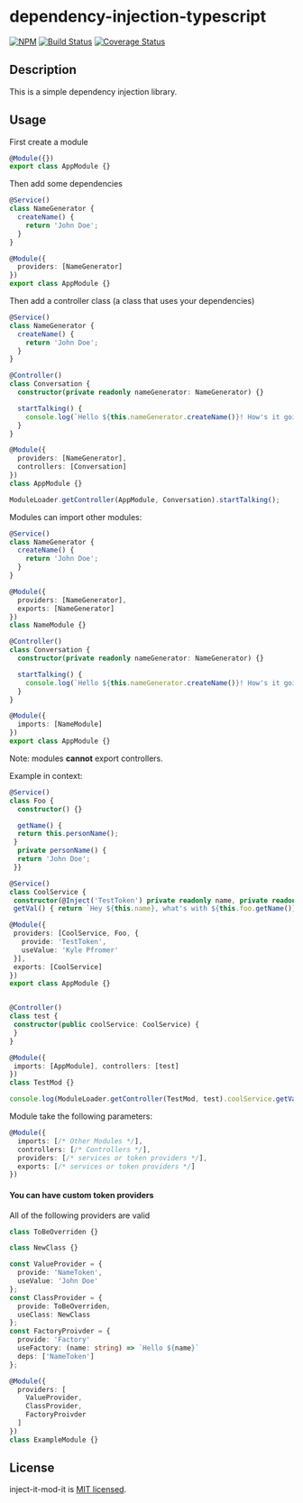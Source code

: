 # dependency-injection-typescript
[![NPM](https://nodei.co/npm/inject-it-mod-it.png)](https://nodei.co/npm/inject-it-mod-it/)
[![Build Status](https://travis-ci.org/kpfromer/inject-it-mod-it.svg?branch=master)](https://travis-ci.org/kpfromer/inject-it-mod-it)
[![Coverage Status](https://coveralls.io/repos/github/kpfromer/inject-it-mod-it/badge.svg?branch=master)](https://coveralls.io/github/kpfromer/inject-it-mod-it?branch=master)

## Description

This is a simple dependency injection library.

## Usage

First create a module
```typescript
@Module({})
export class AppModule {}
```

Then add some dependencies
```typescript
@Service()
class NameGenerator {
  createName() {
    return 'John Doe';
  }
}

@Module({
  providers: [NameGenerator]
})
export class AppModule {}
```

Then add a controller class (a class that uses your dependencies)
```typescript
@Service()
class NameGenerator {
  createName() {
    return 'John Doe';
  }
}

@Controller()
class Conversation {
  constructor(private readonly nameGenerator: NameGenerator) {}

  startTalking() {
    console.log(`Hello ${this.nameGenerator.createName()}! How's it going?`);
  }
}

@Module({
  providers: [NameGenerator],
  controllers: [Conversation]
})
class AppModule {}

ModuleLoader.getController(AppModule, Conversation).startTalking();
```

Modules can import other modules:
```typescript
@Service()
class NameGenerator {
  createName() {
    return 'John Doe';
  }
}

@Module({
  providers: [NameGenerator],
  exports: [NameGenerator]
})
class NameModule {}

@Controller()
class Conversation {
  constructor(private readonly nameGenerator: NameGenerator) {}

  startTalking() {
    console.log(`Hello ${this.nameGenerator.createName()}! How's it going?`);
  }
}

@Module({
  imports: [NameModule]
})
export class AppModule {}
```

Note: modules **cannot** export controllers.

Example in context:
```typescript
@Service()
class Foo {
  constructor() {}

  getName() {
  return this.personName();
 }
  private personName() {
  return 'John Doe';
 }}

@Service()
class CoolService {
 constructor(@Inject('TestToken') private readonly name, private readonly foo: Foo) {}
 getVal() { return `Hey ${this.name}, what's with ${this.foo.getName()}?`; }}

@Module({
 providers: [CoolService, Foo, {
   provide: 'TestToken',
   useValue: 'Kyle Pfromer'
 }],
 exports: [CoolService]
})
export class AppModule {}


@Controller()
class test {
 constructor(public coolService: CoolService) {
 }
}

@Module({
 imports: [AppModule], controllers: [test]
})
class TestMod {}

console.log(ModuleLoader.getController(TestMod, test).coolService.getVal().coolService.getVal());
```

Module take the following parameters:
```typescript
@Module({
  imports: [/* Other Modules */],
  controllers: [/* Controllers */],
  providers: [/* services or token providers */],
  exports: [/* services or token providers */]
})
```

#### You can have custom token providers

All of the following providers are valid

```typescript
class ToBeOverriden {}

class NewClass {}

const ValueProvider = {
  provide: 'NameToken',
  useValue: 'John Doe'
};
const ClassProvider = {
  provide: ToBeOverriden,
  useClass: NewClass
};
const FactoryProivder = {
  provide: 'Factory'
  useFactory: (name: string) => `Hello ${name}`
  deps: ['NameToken']
};

@Module({
  providers: [
    ValueProvider,
    ClassProvider,
    FactoryProivder
  ]
})
class ExampleModule {}
```

## License

  inject-it-mod-it is [MIT licensed](LICENSE).